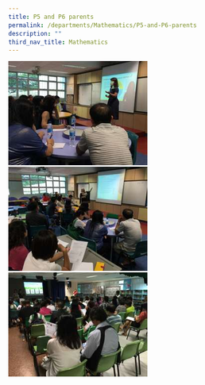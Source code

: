 ```yaml
---
title: P5 and P6 parents
permalink: /departments/Mathematics/P5-and-P6-parents
description: ""
third_nav_title: Mathematics
---
```

![](/images/P5%20Sharing%201.jpg)![](/images/P5%20Sharing%202.jpg)![](/images/P6%20Sharing.jpg)
